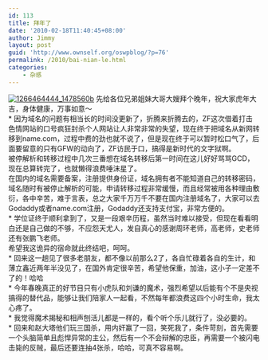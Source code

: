 ```yaml
---
id: 113
title: 拜年了
date: '2010-02-18T11:40:45+08:00'
author: Jimmy
layout: post
guid: 'http://www.ownself.org/oswpblog/?p=76'
permalink: /2010/bai-nian-le.html
categories:
    - 杂感
---
```


[![1266464444_1478560b](http://www.ownself.org/blog/wp-content/uploads/2012/04/1266464444_1478560b_thumb.jpg "1266464444_1478560b")](http://www.ownself.org/blog/wp-content/uploads/2012/04/1266464444_1478560b.jpg) 先给各位兄弟姐妹大哥大嫂拜个晚年，祝大家虎年大吉，身体健康，万事如意～  
 \* 因为域名的问题有相当长的时间没更新了，折腾来折腾去的，ZF这次借着打击色情网站的口号疯狂封杀个人网站让人非常非常的失望，现在终于把域名从新网转移到name.com，过程中费的劲也就不说了，但是现在终于可以暂时松口气了，后面要留意的只有GFW的动向了，ZF访民于口，搞得是新时代的文字狱啊。  
 被停解析和转移过程中几次三番想在域名转移后第一时间在这儿好好骂骂GCD，现在总算转完了，也就懒得浪费唾沫星了。  
 在国内的域名需要备案，注册提供身份证，域名拥有者不能知道自己的转移密码，域名随时有被停止解析的可能，申请转移过程非常缓慢，而且经常被用各种理由敷衍，各中辛苦，难于言表，总之大家千万万千不要在国内注册域名了，大家可以去Godaddy或者name.com注册，Godaddy还支持支付宝，非常方便的。  
 \* 学位证终于顺利拿到了，又是一段艰辛历程，虽然当时难以接受，但现在看看明白还是自己做的不够，不应怨天尤人，发自真心的感谢周环老师，高老师，史老师还有张鹏飞老师。   
 希望我这诡异的宿命就此终结吧，呵呵。   
 \* 回来这一趟见了很多老朋友，都不像以前那么2了，各自忙碌着各自的生计，和薄立鑫近两年半没见了，在国外肯定很辛苦，希望他保重，加油，这小子一定差不了的！哈哈  
 \* 今年春晚真正的好节目只有小虎队和刘谦的魔术，强烈希望以后能有个不是央视搞得的替代品，能够让我们陪家人一起看，不然每年都浪费这四个小时生命，我太心疼了。  
 \* 我觉得魔术揭秘和相声刨活儿都是一样的，看个听个乐儿就行了，没必要的。  
 \* 回来和赵大塔他们玩三国杀，用内奸赢了一回，笑死我了，条件苛刻，首先需要一个头脑简单且彪悍异常的主公，然后有一个不会辩解的忠臣，再需要一个被闪电击毙的反贼，最后还要连抽4张杀，哈哈，可真不容易啊。